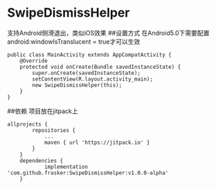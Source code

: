 # SwipeDismissHelper
支持Android侧滑退出，类似iOS效果
##设置方式
在Android5.0下需要配置android:windowIsTranslucent = true才可以生效
```
public class MainActivity extends AppCompatActivity {
    @Override
    protected void onCreate(Bundle savedInstanceState) {
        super.onCreate(savedInstanceState);
        setContentView(R.layout.activity_main);
        new SwipeDismissHelper(this);
    }
}
```
##依赖
项目放在jitpack上

```
allprojects {
		repositories {
			...
			maven { url 'https://jitpack.io' }
		}
	}
	dependencies {
	        implementation 'com.github.frasker:SwipeDismissHelper:v1.0.0-alpha'
	}
  
```
